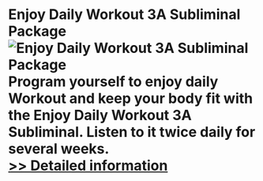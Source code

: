 # Enjoy Daily Workout 3A Subliminal Package<br />![Enjoy Daily Workout 3A Subliminal Package](https://mycommerce.akamaized.net/api/pimages/P300972469/BIG/300972469.JPG)<br />Program yourself to enjoy daily Workout and keep your body fit with the Enjoy Daily Workout 3A Subliminal. Listen to it twice daily for several weeks.<br />[>> Detailed information](https://secure.shareit.com/shareit/product.html?productid=300972469&affiliateid=200057808)
